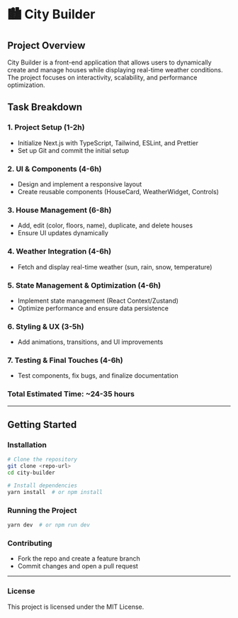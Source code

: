 # 🏙️ City Builder

## Project Overview
City Builder is a front-end application that allows users to dynamically create and manage houses while displaying real-time weather conditions. The project focuses on interactivity, scalability, and performance optimization.

## Task Breakdown

### 1. Project Setup (1-2h)
- Initialize Next.js with TypeScript, Tailwind, ESLint, and Prettier
- Set up Git and commit the initial setup

### 2. UI & Components (4-6h)
- Design and implement a responsive layout
- Create reusable components (HouseCard, WeatherWidget, Controls)

### 3. House Management (6-8h)
- Add, edit (color, floors, name), duplicate, and delete houses
- Ensure UI updates dynamically

### 4. Weather Integration (4-6h)
- Fetch and display real-time weather (sun, rain, snow, temperature)

### 5. State Management & Optimization (4-6h)
- Implement state management (React Context/Zustand)
- Optimize performance and ensure data persistence

### 6. Styling & UX (3-5h)
- Add animations, transitions, and UI improvements

### 7. Testing & Final Touches (4-6h)
- Test components, fix bugs, and finalize documentation

### **Total Estimated Time:** ~24-35 hours

---

## Getting Started

### Installation
```sh
# Clone the repository
git clone <repo-url>
cd city-builder

# Install dependencies
yarn install  # or npm install
```

### Running the Project
```sh
yarn dev  # or npm run dev
```

### Contributing
- Fork the repo and create a feature branch
- Commit changes and open a pull request

---

### License
This project is licensed under the MIT License.

